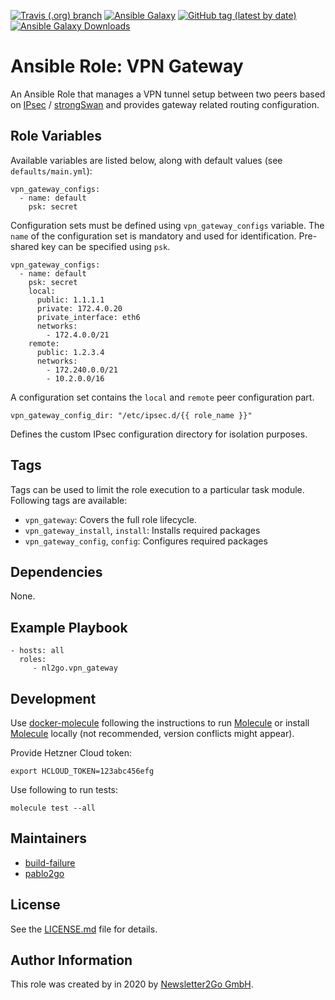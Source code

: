 [![Travis (.org) branch](https://img.shields.io/travis/nl2go/ansible-role-vpn-gateway/master)](https://travis-ci.org/nl2go/ansible-role-vpn-gateway)
[![Ansible Galaxy](https://img.shields.io/badge/role-nl2go.vpn-gateway-blue.svg)](https://galaxy.ansible.com/nl2go/vpn_gateway/)
[![GitHub tag (latest by date)](https://img.shields.io/github/v/tag/nl2go/ansible-role-vpn-gateway)](https://galaxy.ansible.com/nl2go/vpn_gateway)
[![Ansible Galaxy Downloads](https://img.shields.io/ansible/role/d/46005.svg?color=blue)](https://galaxy.ansible.com/nl2go/vpn_gateway/)

# Ansible Role: VPN Gateway

An Ansible Role that manages a VPN tunnel setup between two peers based on [IPsec](https://de.wikipedia.org/wiki/IPsec) / [strongSwan](https://www.strongswan.org/) 
and provides gateway related routing configuration.

## Role Variables

Available variables are listed below, along with default values (see `defaults/main.yml`):

    vpn_gateway_configs:
      - name: default
        psk: secret
        
Configuration sets must be defined using `vpn_gateway_configs` variable. The `name` of the configuration set is mandatory and
used for identification. Pre-shared key can be specified using `psk`.
    
    vpn_gateway_configs:
      - name: default
        psk: secret
        local:
          public: 1.1.1.1
          private: 172.4.0.20
          private_interface: eth6
          networks:
            - 172.4.0.0/21
        remote:
          public: 1.2.3.4
          networks:
            - 172.240.0.0/21
            - 10.2.0.0/16

A configuration set contains the `local` and `remote` peer configuration part.

    vpn_gateway_config_dir: "/etc/ipsec.d/{{ role_name }}"
    
Defines the custom IPsec configuration directory for isolation purposes.

## Tags

Tags can be used to limit the role execution to a particular task module. Following tags are available:

- `vpn_gateway`: Covers the full role lifecycle.
- `vpn_gateway_install`, `install`: Installs required packages
- `vpn_gateway_config`, `config`: Configures required packages

## Dependencies

None.

## Example Playbook

    - hosts: all
      roles:
         - nl2go.vpn_gateway
              
## Development
Use [docker-molecule](https://github.com/nl2go/docker-molecule) following the instructions to run [Molecule](https://molecule.readthedocs.io/en/stable/)
or install [Molecule](https://molecule.readthedocs.io/en/stable/) locally (not recommended, version conflicts might appear).

Provide Hetzner Cloud token:

    export HCLOUD_TOKEN=123abc456efg

Use following to run tests:

    molecule test --all

## Maintainers

- [build-failure](https://github.com/build-failure)
- [pablo2go](https://github.com/pablo2go)

## License

See the [LICENSE.md](LICENSE.md) file for details.

## Author Information

This role was created by in 2020 by [Newsletter2Go GmbH](https://www.newsletter2go.com/).

